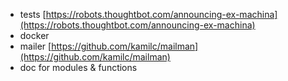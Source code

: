 * tests [https://robots.thoughtbot.com/announcing-ex-machina](https://robots.thoughtbot.com/announcing-ex-machina)
* docker
* mailer [https://github.com/kamilc/mailman](https://github.com/kamilc/mailman)
* doc for modules & functions
